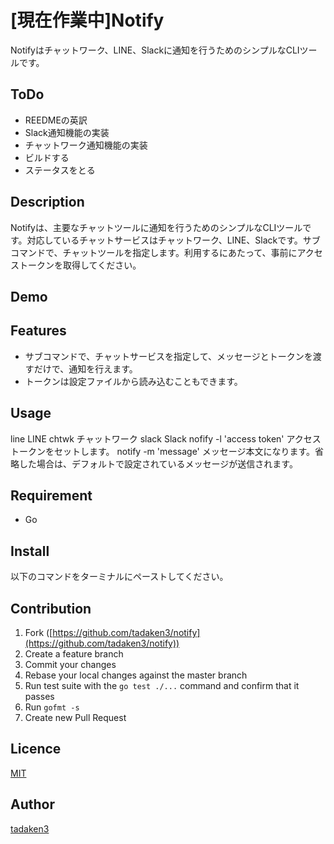 
# [現在作業中]Notify

Notifyはチャットワーク、LINE、Slackに通知を行うためのシンプルなCLIツールです。

## ToDo

- REEDMEの英訳
- Slack通知機能の実装
- チャットワーク通知機能の実装
- ビルドする
- ステータスをとる

## Description

Notifyは、主要なチャットツールに通知を行うためのシンプルなCLIツールです。対応しているチャットサービスはチャットワーク、LINE、Slackです。サブコマンドで、チャットツールを指定します。利用するにあたって、事前にアクセストークンを取得してください。

## Demo

## Features

- サブコマンドで、チャットサービスを指定して、メッセージとトークンを渡すだけで、通知を行えます。
- トークンは設定ファイルから読み込むこともできます。

## Usage
line LINE
chtwk チャットワーク
slack Slack
nofify -l 'access token' アクセストークンをセットします。
notify -m 'message' メッセージ本文になります。省略した場合は、デフォルトで設定されているメッセージが送信されます。

## Requirement

- Go

## Install

以下のコマンドをターミナルにペーストしてください。

## Contribution

1. Fork ([https://github.com/tadaken3/notify](https://github.com/tadaken3/notify))
2. Create a feature branch
3. Commit your changes
4. Rebase your local changes against the master branch
5. Run test suite with the `go test ./...` command and confirm that it passes
6. Run `gofmt -s`
7. Create new Pull Request

## Licence

[MIT](https://github.com/tcnksm/tool/blob/master/LICENCE)

## Author

[tadaken3](https://github.com/tadaken3)
